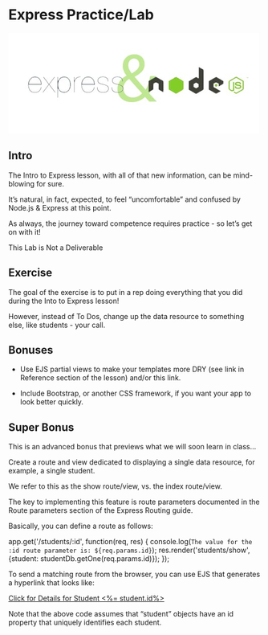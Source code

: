 # Express Practice/Lab

![expnode](./images/expnode.jpeg)

## Intro

The Intro to Express lesson, with all of that new information, can be mind-blowing for sure.

It’s natural, in fact, expected, to feel “uncomfortable” and confused by Node.js & Express at this point.

As always, the journey toward competence requires practice - so let’s get on with it!

This Lab is Not a Deliverable

## Exercise

The goal of the exercise is to put in a rep doing everything that you did during the Into to Express lesson!

However, instead of To Dos, change up the data resource to something else, like students - your call.

## Bonuses

- Use EJS partial views to make your templates more DRY (see link in Reference section of the lesson) and/or this link.

- Include Bootstrap, or another CSS framework, if you want your app to look better quickly.

## Super Bonus

This is an advanced bonus that previews what we will soon learn in class…

Create a route and view dedicated to displaying a single data resource, for example, a single student.

We refer to this as the show route/view, vs. the index route/view.

The key to implementing this feature is route parameters documented in the Route parameters section of the Express Routing guide.

Basically, you can define a route as follows:

app.get('/students/:id', function(req, res) {
  console.log(`The value for the :id route parameter is: ${req.params.id}`);
  res.render('students/show', {student: studentDb.getOne(req.params.id)});
});

To send a matching route from the browser, you can use EJS that generates a hyperlink that looks like:

<a href="/students/<%= student.id %>">
  Click for Details for Student <%= student.id%>
</a>

Note that the above code assumes that “student” objects have an id property that uniquely identifies each student.